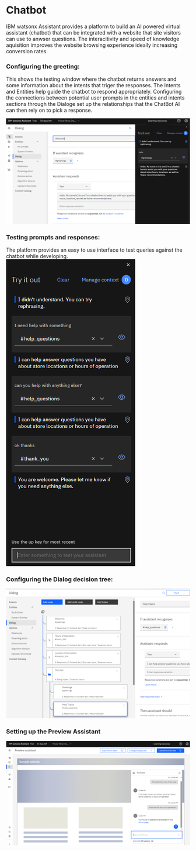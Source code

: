 # Chatbot

IBM watsonx Assistant provides a platform to build an AI powered virtual assistant (chatbot) that can be integrated with a website that site visitors can use to anwser questions. The interacitivity and speed of knowledge aquisition improves the website browsing experience ideally increasing conversion rates.  

### Configuring the greeting:
This shows the testing window where the chatbot returns answers and some information about the intents that triger the responses. The Intents and Entities help guide the chatbot to respond appropriately. Configuring the connections between potential user prompts in the entities and intents sections through the Dialoge set up the relationships that the ChatBot AI can then rely on to pick a response.


![First_Prompt](https://github.com/agomoll/Chatbot/blob/main/Resources/chatbot_greeting.PNG)



### Testing prompts and responses:
The platform provides an easy to use interface to test queries against the chatbot while developing.
![First_Prompt](https://github.com/agomoll/Chatbot/blob/main/Resources/chatbot_practice.PNG)



### Configuring the Dialog decision tree:

![First_Prompt](https://github.com/agomoll/Chatbot/blob/main/Resources/dialog.PNG)


### Setting up the Preview Assistant

![pre_assist](https://github.com/agomoll/Chatbot/blob/main/Resources/ibm_preview_assistant.PNG)
